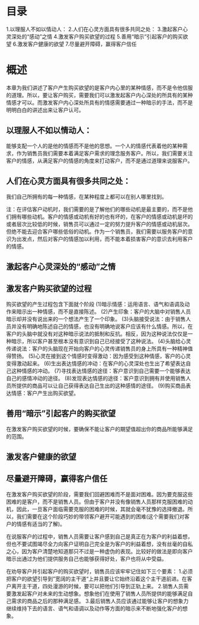 # 目录
1.以理服人不如以情动人：
2.人们在心灵方面具有很多共同之处：
3.激起客户心灵深处的“感动”之情
4.激发客户购买欲望的过程
5.善用“暗示”引起客户的购买欲望
6.激发客户健康的欲望
7.尽量避开障碍，赢得客户信任

# 概述
  本章为我们讲述了客户产生购买欲望的是客户内心里的某种情感，而不是令他信服的道理。所以，要让客户购买，需要我们可以激发起客户内心深处的所具有的某种情感才可以。而激发客户内心深处所具有的情感需要通过一种暗示的手法，而不是明明白白的讲述出来让客户认可。

## 以理服人不如以情动人：
  能够支配一个人的是他的情感而不是他的思想。一个人的情感代表着他的某种需求，作为销售员我们需要本着满足客户需求的理念服务客户。所以，我们需要关注客户的情感，从满足客户的情感的角度来打动客户，而不是通过道理来说服客户。

## 人们在心灵方面具有很多共同之处：
  我们自己所拥有的每一种情感，在某种程度上都可以在别人哪里找到。
  
  注：在评估客户动机时，我们需要的是了解他们的哪些动机是最主要的，而不是他们拥有哪些动机。客户的情感或动机有好的也有坏的，在客户的情感或动机是坏的或者层次比较低的时候，销售员可以通过一定的努力提升客户的情感或动机层次。但绝不能去迎合客户哪些低俗的动机。作为一个销售员，我们需要以服务客户的意识为出发点，然后对客户的情感加以利用，而不能本着损害客户的意识去利用客户的情感。

## 激起客户心灵深处的“感动”之情
  
## 激发客户购买欲望的过程
购买欲望的产生过程包含下面就个阶段
(1)暗示情感：运用语言、语气和语调及动作来暗示出一种情感，而不是直接陈述。
(2)产生印象：客户的大脑中对销售人员暗示却并没有说出来的一个想法产生了一个印象。
(3)头脑接受说法：由于销售人员并没有明确地陈述自己的情感，也没有明确地说客户应该有什么情感。所以，在客户的头脑中就没有对这种暗示说法的抵制和反抗。相反，因为这种说法仅仅是一种暗示，所以客户甚至根本没有意识到自己已经接受了这种说法。
(4)头脑给心灵传递说法：客户的头脑现在开始向客户的心灵传递销售员的身上所具有一种精神值得赞扬。
(5)心灵在接到这个情感时变得激动：因为感受到这种情感，客户的心灵变得激动起来。
(6)生出表达情感的冲动：在客户的心灵深处也生出了希望表达自己这种情感的冲动。
(7)寻找表达情感的途径：客户意识到自己需要一个能够表达自己的感情冲动的途径。
(8)发现表达情感的途径：客户意识到拥有并使用销售人员所提供的商品可以让自己获得表达自己生出的这种感情的途径。
(9)购买商品表达情感：客户产生出购买欲望。

## 善用“暗示”引起客户的购买欲望
  在激发客户购买欲望的时候，要确保不能让客户的期望值超出你的商品所能够满足的范围。
  
## 激发客户健康的欲望

## 尽量避开障碍，赢得客户信任
在激发客户购买欲望的阶段，需要我们回避困难而不是面对困难。因为要克服这些困难的是客户，而不是销售人员。但由于客户并没有像销售人员那样克服困难的动机，因此，一旦客户面临需要克服的困难的时候，其就会毫不犹豫的选择撤退。所以，我们需要在这个阶段巧妙的带领客户避开可能遇到的困难(这个需要我们对客户的情感有适当的了解)。

在说服客户的过程中，销售人员需要让客户感到自己是真正在为客户的利益着想，但也不要试图竭尽全力向客户证明自己完全是为客户的利益着想，没有丝毫的自私之心，因为客户清楚地知道那只不过是一种虚伪的表现。比较好的做法是即向客户暗示出通过为他们提供服务自己也能够获得好处，客户也将从中受益。

在劝导客户并引起客户的购买欲望时，销售员应该牢牢记住如下三个要素：
1.必须把客户的欲望引导到”宽阔的主干道“上并且要让它始终沿着这个主干道前进。在客户离开主干道，四处漫游的时候，要可以把他们引导到正轨上来。
2.销售人员需要激发起客户对未来的生动想象。想象他们在使用了销售人员所提供的能够满足自己需求的商品之后的那种满足感。
3.最后销售人员应该通过能够让客户的想象力继续维持下去的语言、语气和语调以及动作等方面的暗示来不断地强化客户的想象。
